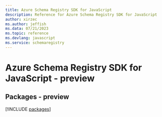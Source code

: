 ```yaml
---
title: Azure Schema Registry SDK for JavaScript
description: Reference for Azure Schema Registry SDK for JavaScript
author: xirzec
ms.author: jeffish
ms.data: 07/21/2023
ms.topic: reference
ms.devlang: javascript
ms.service: schemaregistry
---
```

# Azure Schema Registry SDK for JavaScript - preview
## Packages - preview
[!INCLUDE [packages](schema-registry-index.md)]